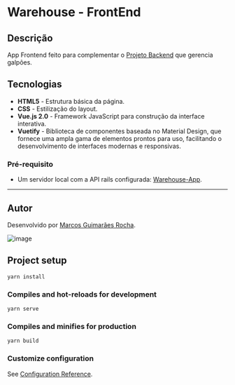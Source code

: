 # Warehouse - FrontEnd

## Descrição
App Frontend feito para complementar o [Projeto Backend](https://github.com/marcos-grocha/warehouse-app) que gerencia galpões.

## Tecnologias
- **HTML5** - Estrutura básica da página.
- **CSS** - Estilização do layout.
- **Vue.js 2.0** - Framework JavaScript para construção da interface interativa.
- **Vuetify** - Biblioteca de componentes baseada no Material Design, que fornece uma ampla gama de elementos prontos para uso, facilitando o desenvolvimento de interfaces modernas e responsivas.

### Pré-requisito
- Um servidor local com a API rails configurada: [Warehouse-App](https://github.com/marcos-grocha/warehouse-app).

---

## Autor
Desenvolvido por [Marcos Guimarães Rocha](https://www.linkedin.com/in/marcos-grocha/).

![image](https://github.com/user-attachments/assets/1a7aaeb6-b1e9-4f95-a770-e59f079ba01d)

## Project setup
```
yarn install
```

### Compiles and hot-reloads for development
```
yarn serve
```

### Compiles and minifies for production
```
yarn build
```

### Customize configuration
See [Configuration Reference](https://cli.vuejs.org/config/).
